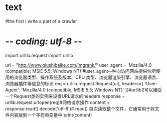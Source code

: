 # text
#the first i write a part of a crawler

# -*- coding: utf-8 -*-
import urllib.request
import urllib

url = "http://www.qiushibaike.com/imgrank/"
user_agent = 'Mozilla/4.0 (compatible; MSIE 5.5; Windows NT)'#user_agent--种向访问网站提供你所使用的浏览器类型、操作系统及版本、CPU 类型、浏览器渲染引擎、浏览器语言、浏览器插件等信息的标识
req = urllib.request.Request(url, headers={
    'User-Agent': 'Mozilla/4.0 (compatible; MSIE 5.5; Windows NT)'
})#urllib2可以接受一个Request类的实例来设置URL请求的headers
response = urllib.request.urlopen(req)#网络请求操作
content = response.read().decode('utf-8')#.read() 每次读取整个文件，它通常用于将文件内容放到一个字符串变量中
print(content)
